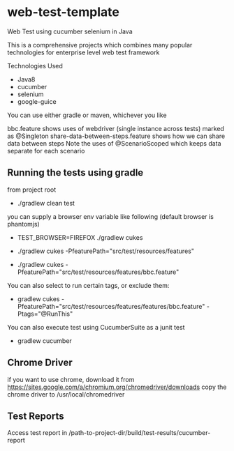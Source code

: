 # web-test-template

Web Test using cucumber selenium in Java

This is a comprehensive projects which combines many popular technologies for enterprise level web test framework

Technologies Used
* Java8
* cucumber
* selenium
* google-guice

You can use either gradle or maven, whichever you like 

bbc.feature shows uses of webdriver (single instance across tests) marked as @Singleton
share-data-between-steps.feature shows how we can share data between steps
Note the uses of @ScenarioScoped which keeps data separate for each scenario

## Running the tests using gradle

from project root 

* ./gradlew clean test

you can supply a browser env variable like following (default browser is phantomjs)
* TEST_BROWSER=FIREFOX ./gradlew cukes

* ./gradlew cukes -PfeaturePath="src/test/resources/features"
* ./gradlew cukes -PfeaturePath="src/test/resources/features/bbc.feature"

You can also select to run certain tags, or exclude them:
* gradlew cukes -PfeaturePath="src/test/resources/features/features/bbc.feature" -Ptags="@RunThis"

You can also execute test using CucumberSuite as a junit test
 * gradlew cucumber

## Chrome Driver
if you want to use chrome, download it from https://sites.google.com/a/chromium.org/chromedriver/downloads 
copy the chrome driver to /usr/local/chromedriver

## Test Reports
Access test report in /path-to-project-dir/build/test-results/cucumber-report
